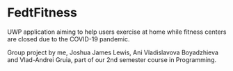 # FedtFitness

UWP application aiming to help users exercise at home while fitness centers are closed due to the COVID-19 pandemic.

Group project by me, Joshua James Lewis, Ani Vladislavova Boyadzhieva and Vlad-Andrei Gruia, part of our 2nd semester course in Programming.
